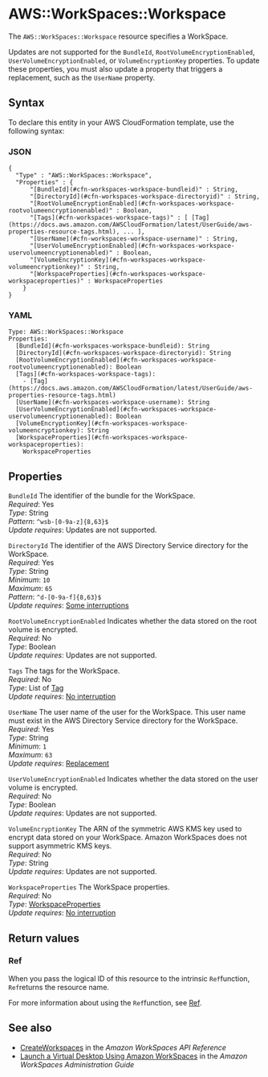 # AWS::WorkSpaces::Workspace<a name="aws-resource-workspaces-workspace"></a>

The `AWS::WorkSpaces::Workspace` resource specifies a WorkSpace\.

Updates are not supported for the `BundleId`, `RootVolumeEncryptionEnabled`, `UserVolumeEncryptionEnabled`, or `VolumeEncryptionKey` properties\. To update these properties, you must also update a property that triggers a replacement, such as the `UserName` property\.

## Syntax<a name="aws-resource-workspaces-workspace-syntax"></a>

To declare this entity in your AWS CloudFormation template, use the following syntax:

### JSON<a name="aws-resource-workspaces-workspace-syntax.json"></a>

```
{
  "Type" : "AWS::WorkSpaces::Workspace",
  "Properties" : {
      "[BundleId](#cfn-workspaces-workspace-bundleid)" : String,
      "[DirectoryId](#cfn-workspaces-workspace-directoryid)" : String,
      "[RootVolumeEncryptionEnabled](#cfn-workspaces-workspace-rootvolumeencryptionenabled)" : Boolean,
      "[Tags](#cfn-workspaces-workspace-tags)" : [ [Tag](https://docs.aws.amazon.com/AWSCloudFormation/latest/UserGuide/aws-properties-resource-tags.html), ... ],
      "[UserName](#cfn-workspaces-workspace-username)" : String,
      "[UserVolumeEncryptionEnabled](#cfn-workspaces-workspace-uservolumeencryptionenabled)" : Boolean,
      "[VolumeEncryptionKey](#cfn-workspaces-workspace-volumeencryptionkey)" : String,
      "[WorkspaceProperties](#cfn-workspaces-workspace-workspaceproperties)" : WorkspaceProperties
    }
}
```

### YAML<a name="aws-resource-workspaces-workspace-syntax.yaml"></a>

```
Type: AWS::WorkSpaces::Workspace
Properties: 
  [BundleId](#cfn-workspaces-workspace-bundleid): String
  [DirectoryId](#cfn-workspaces-workspace-directoryid): String
  [RootVolumeEncryptionEnabled](#cfn-workspaces-workspace-rootvolumeencryptionenabled): Boolean
  [Tags](#cfn-workspaces-workspace-tags): 
    - [Tag](https://docs.aws.amazon.com/AWSCloudFormation/latest/UserGuide/aws-properties-resource-tags.html)
  [UserName](#cfn-workspaces-workspace-username): String
  [UserVolumeEncryptionEnabled](#cfn-workspaces-workspace-uservolumeencryptionenabled): Boolean
  [VolumeEncryptionKey](#cfn-workspaces-workspace-volumeencryptionkey): String
  [WorkspaceProperties](#cfn-workspaces-workspace-workspaceproperties): 
    WorkspaceProperties
```

## Properties<a name="aws-resource-workspaces-workspace-properties"></a>

`BundleId`  <a name="cfn-workspaces-workspace-bundleid"></a>
The identifier of the bundle for the WorkSpace\.  
*Required*: Yes  
*Type*: String  
*Pattern*: `^wsb-[0-9a-z]{8,63}$`  
*Update requires*: Updates are not supported\.

`DirectoryId`  <a name="cfn-workspaces-workspace-directoryid"></a>
The identifier of the AWS Directory Service directory for the WorkSpace\.  
*Required*: Yes  
*Type*: String  
*Minimum*: `10`  
*Maximum*: `65`  
*Pattern*: `^d-[0-9a-f]{8,63}$`  
*Update requires*: [Some interruptions](https://docs.aws.amazon.com/AWSCloudFormation/latest/UserGuide/using-cfn-updating-stacks-update-behaviors.html#update-some-interrupt)

`RootVolumeEncryptionEnabled`  <a name="cfn-workspaces-workspace-rootvolumeencryptionenabled"></a>
Indicates whether the data stored on the root volume is encrypted\.  
*Required*: No  
*Type*: Boolean  
*Update requires*: Updates are not supported\.

`Tags`  <a name="cfn-workspaces-workspace-tags"></a>
The tags for the WorkSpace\.  
*Required*: No  
*Type*: List of [Tag](https://docs.aws.amazon.com/AWSCloudFormation/latest/UserGuide/aws-properties-resource-tags.html)  
*Update requires*: [No interruption](https://docs.aws.amazon.com/AWSCloudFormation/latest/UserGuide/using-cfn-updating-stacks-update-behaviors.html#update-no-interrupt)

`UserName`  <a name="cfn-workspaces-workspace-username"></a>
The user name of the user for the WorkSpace\. This user name must exist in the AWS Directory Service directory for the WorkSpace\.  
*Required*: Yes  
*Type*: String  
*Minimum*: `1`  
*Maximum*: `63`  
*Update requires*: [Replacement](https://docs.aws.amazon.com/AWSCloudFormation/latest/UserGuide/using-cfn-updating-stacks-update-behaviors.html#update-replacement)

`UserVolumeEncryptionEnabled`  <a name="cfn-workspaces-workspace-uservolumeencryptionenabled"></a>
Indicates whether the data stored on the user volume is encrypted\.  
*Required*: No  
*Type*: Boolean  
*Update requires*: Updates are not supported\.

`VolumeEncryptionKey`  <a name="cfn-workspaces-workspace-volumeencryptionkey"></a>
The ARN of the symmetric AWS KMS key used to encrypt data stored on your WorkSpace\. Amazon WorkSpaces does not support asymmetric KMS keys\.  
*Required*: No  
*Type*: String  
*Update requires*: Updates are not supported\.

`WorkspaceProperties`  <a name="cfn-workspaces-workspace-workspaceproperties"></a>
The WorkSpace properties\.  
*Required*: No  
*Type*: [WorkspaceProperties](aws-properties-workspaces-workspace-workspaceproperties.md)  
*Update requires*: [No interruption](https://docs.aws.amazon.com/AWSCloudFormation/latest/UserGuide/using-cfn-updating-stacks-update-behaviors.html#update-no-interrupt)

## Return values<a name="aws-resource-workspaces-workspace-return-values"></a>

### Ref<a name="aws-resource-workspaces-workspace-return-values-ref"></a>

When you pass the logical ID of this resource to the intrinsic `Ref`function, `Ref`returns the resource name\.

For more information about using the `Ref`function, see [Ref](https://docs.aws.amazon.com/AWSCloudFormation/latest/UserGuide/intrinsic-function-reference-ref.html)\.

## See also<a name="aws-resource-workspaces-workspace--seealso"></a>
+  [CreateWorkspaces](https://docs.aws.amazon.com/workspaces/latest/api/API_CreateWorkspaces.html) in the *Amazon WorkSpaces API Reference* 
+  [Launch a Virtual Desktop Using Amazon WorkSpaces](https://docs.aws.amazon.com/workspaces/latest/adminguide/launch-workspaces-tutorials.html) in the *Amazon WorkSpaces Administration Guide* 

